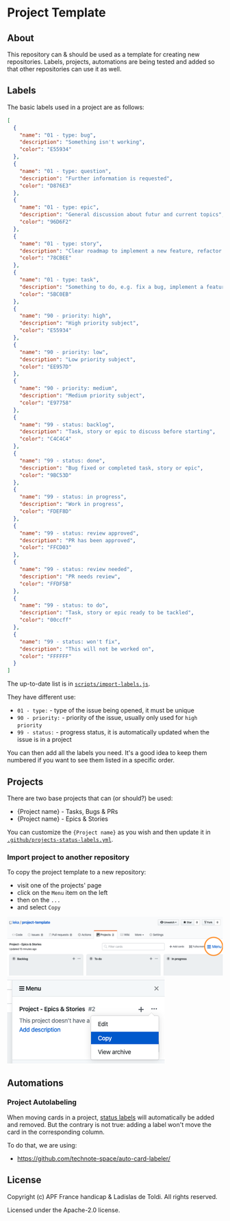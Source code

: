 # Project Template

## About

This repository can & should be used as a template for creating new repositories.
Labels, projects, automations are being tested and added so that other repositories can use it as well.

## Labels

The basic labels used in a project are as follows:

```json
[
  {
    "name": "01 - type: bug",
    "description": "Something isn't working",
    "color": "E55934"
  },
  {
    "name": "01 - type: question",
    "description": "Further information is requested",
    "color": "D876E3"
  },
  {
    "name": "01 - type: epic",
    "description": "General discussion about futur and current topics",
    "color": "96D6F2"
  },
  {
    "name": "01 - type: story",
    "description": "Clear roadmap to implement a new feature, refactor code, etc.",
    "color": "78CBEE"
  },
  {
    "name": "01 - type: task",
    "description": "Something to do, e.g. fix a bug, implement a feature, add documentation, etc.",
    "color": "5BC0EB"
  },
  {
    "name": "90 - priority: high",
    "description": "High priority subject",
    "color": "E55934"
  },
  {
    "name": "90 - priority: low",
    "description": "Low priority subject",
    "color": "EE957D"
  },
  {
    "name": "90 - priority: medium",
    "description": "Medium priority subject",
    "color": "E97758"
  },
  {
    "name": "99 - status: backlog",
    "description": "Task, story or epic to discuss before starting",
    "color": "C4C4C4"
  },
  {
    "name": "99 - status: done",
    "description": "Bug fixed or completed task, story or epic",
    "color": "9BC53D"
  },
  {
    "name": "99 - status: in progress",
    "description": "Work in progress",
    "color": "FDEF8D"
  },
  {
    "name": "99 - status: review approved",
    "description": "PR has been approved",
    "color": "FFCD03"
  },
  {
    "name": "99 - status: review needed",
    "description": "PR needs review",
    "color": "FFDF5B"
  },
  {
    "name": "99 - status: to do",
    "description": "Task, story or epic ready to be tackled",
    "color": "00ccff"
  },
  {
    "name": "99 - status: won't fix",
    "description": "This will not be worked on",
    "color": "FFFFFF"
  }
]
```

The up-to-date list is in [`scripts/import-labels.js`](./scripts/import-labels.js).

They have different use:

- `01 - type:` - type of the issue being opened, it must be unique
- `90 - priority:` - priority of the issue, usually only used for `high priority`
- `99 - status:` - progress status, it is automatically updated when the issue is in a project

You can then add all the labels you need. It's a good idea to keep them numbered if you want to see them listed in a specific order.

## Projects

There are two base projects that can (or should?) be used:

- {Project name} - Tasks, Bugs & PRs
- {Project name} - Epics & Stories

You can customize the `{Project name}` as you wish and then update it in [`.github/projects-status-labels.yml`](.github/projects-status-labels.yml).

### Import project to another repository

To copy the project template to a new repository:

- visit one of the projects' page
- click on the `Menu` item on the left
- then on the `...`
- and select `Copy`

![](.github/img/project-menu-item.png)
![](.github/img/project-menu-copy.png)

## Automations

### Project Autolabeling

When moving cards in a project, [status labels](#labels) will automatically be added and removed. But the contrary is not true: adding a label won't move the card in the corresponding column.

To do that, we are using:

- https://github.com/technote-space/auto-card-labeler/

## License

Copyright (c) APF France handicap & Ladislas de Toldi. All rights reserved.

Licensed under the Apache-2.0 license.